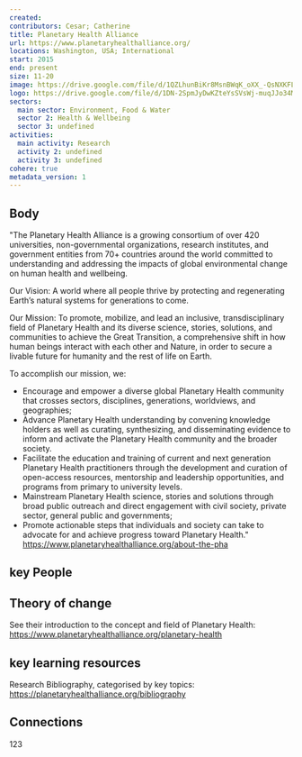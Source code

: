 ```yaml
---
created:
contributors: Cesar; Catherine
title: Planetary Health Alliance
url: https://www.planetaryhealthalliance.org/ 
locations: Washington, USA; International
start: 2015
end: present
size: 11-20
image: https://drive.google.com/file/d/1QZLhunBiKr8MsnBWqK_oXX_-QsNXKFL9/view?usp=drive_link
logo: https://drive.google.com/file/d/1DN-2SpmJyDwKZteYsSVsWj-muqJJo34M/view?usp=drive_link
sectors:
  main sector: Environment, Food & Water
  sector 2: Health & Wellbeing
  sector 3: undefined
activities: 
  main activity: Research
  activity 2: undefined
  activity 3: undefined
cohere: true
metadata_version: 1
---
```



## Body

"The Planetary Health Alliance is a growing consortium of over 420 universities, non-governmental organizations, research institutes, and government entities from 70+ countries around the world committed to understanding and addressing the impacts of global environmental change on human health and wellbeing. 

Our Vision: A world where all people thrive by protecting and regenerating Earth’s natural systems for generations to come.

Our Mission: To promote, mobilize, and lead an inclusive, transdisciplinary field of Planetary Health and its diverse science, stories, solutions, and communities to achieve the Great Transition, a comprehensive shift in how human beings interact with each other and Nature, in order to secure a livable future for humanity and the rest of life on Earth.

To accomplish our mission, we:
- Encourage and empower a diverse global Planetary Health community that crosses sectors, disciplines, generations, worldviews, and geographies;
- Advance Planetary Health understanding by convening knowledge holders as well as curating, synthesizing, and disseminating evidence to inform and activate the Planetary Health community and the broader society.
- Facilitate the education and training of current and next generation Planetary Health practitioners through the development and curation of open-access resources, mentorship and leadership opportunities, and programs from primary to university levels.
- Mainstream Planetary Health science, stories and solutions through broad public outreach and direct engagement with civil society, private sector, general public and governments;
- Promote actionable steps that individuals and society can take to advocate for and achieve progress toward Planetary Health."
https://www.planetaryhealthalliance.org/about-the-pha 


## key People



## Theory of change

See their introduction to the concept and field of Planetary Health: https://www.planetaryhealthalliance.org/planetary-health 

## key learning resources

Research Bibliography, categorised by key topics: https://planetaryhealthalliance.org/bibliography 

## Connections

123

